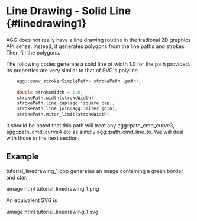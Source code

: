 Line Drawing - Solid Line {#linedrawing1}
=========================================

AGG does not really have a line drawing routine in the tradional 2D graphics
API sense.  Instead, it generates polygons from the line paths and strokes.
Then fill the polygons.

The following codes generate a solid line of width 1.0 for the path provided.
Its properties are very similar to that of SVG's polyline.

```cpp
	agg::conv_stroke<SimplePath> strokePath (path);
	
	double strokeWidth = 1.0;
	strokePath.width(strokeWidth);
	strokePath.line_cap(agg::square_cap);
	strokePath.line_join(agg::miter_join);
	strokePath.miter_limit(strokeWidth);
```

It should be noted that this path will treat any agg::path_cmd_curve3,
agg::path_cmd_curve4 etc as simply agg::path_cmd_line_to.  We will
deal with those in the next section.

Example
-------

tutorial_linedrawing_1.cpp generates an image containing a green border and star.

\image html tutorial_linedrawing_1.png

An equivalent SVG is

\image html tutorial_linedrawing_1.svg
